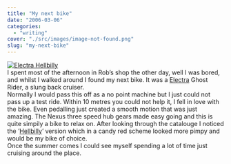 ```yaml
---
title: "My next bike"
date: "2006-03-06"
categories: 
  - "writing"
cover: "./src/images/image-not-found.png"
slug: "my-next-bike"
---
```


[![Electra Hellbilly](/images/108636993_1588051b58_m.jpg)](http://www.flickr.com/photos/funkylarma/108636993/ "Photo Sharing")  
I spent most of the afternoon in Rob’s shop the other day, well I was bored, and whilst I walked around I found my next bike. It was a [Electra](http://www.electrabike.com/) Ghost Rider, a slung back cruiser.  
Normally I would pass this off as a no point machine but I just could not pass up a test ride. Within 10 metres you could not help it, I fell in love with the bike. Even pedalling just created a smooth motion that was just amazing. The Nexus three speed hub gears made easy going and this is quite simpily a bike to relax on. After looking through the catalouge I noticed the ’[Hellbilly](http://www.electrabike.com/europe_new/04/bikes/06bikes/streamride/06_str_20.html)’ version which in a candy red scheme looked more pimpy and would be my bike of choice.  
Once the summer comes I could see myself spending a lot of time just cruising around the place.
